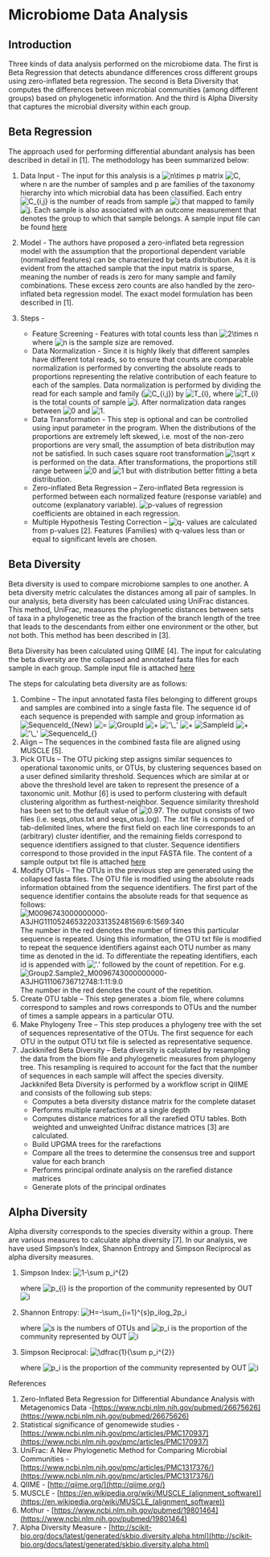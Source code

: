 # Microbiome Data Analysis

## Introduction
Three kinds of data analysis performed on the microbiome data. The first is Beta Regression that detects abundance differences cross different groups using zero-inflated beta regression. The second is Beta Diversity that computes the differences between microbial communities (among different groups) based on phylogenetic information. And the third is Alpha Diversity that captures the microbial diversity within each group.

## Beta Regression
The approach used for performing differential abundant analysis has been described in detail in \[1\]. The methodology has been summarized below:
1. Data Input - The input for this analysis is a <img src="https://tex.s2cms.ru/svg/n%5Ctimes%20p%20" alt="n\times p " /> matrix <img src="https://tex.s2cms.ru/svg/C" alt="C" />, where n are the number of samples and p are families of the taxonomy hierarchy into which microbial data has been classified. Each entry <img src="https://tex.s2cms.ru/svg/C_%7Bi%2Cj%7D" alt="C_{i,j}" /> is the number of reads from sample <img src="https://tex.s2cms.ru/svg/i" alt="i" /> that mapped to family <img src="https://tex.s2cms.ru/svg/j" alt="j" />. Each sample is also associated with an outcome measurement that denotes the group to which that sample belongs. A sample input file can be found [here](https://github.com/shivankurkapoor/microbiome-data-analysis/blob/master/beta_regression/input.csv)
2. Model - The authors have proposed a zero-inflated beta regression model with the assumption that the proportional dependent variable (normalized features) can be characterized by beta distribution. As it is evident from the attached sample that the input matrix is sparse, meaning the number of reads is zero for many sample and family combinations. These excess zero counts are also handled by the zero-inflated beta regression model. The exact model formulation has been described in \[1\].

3. Steps - 
	* Feature Screening - Features with total counts less than <img src="https://tex.s2cms.ru/svg/2%5Ctimes%20n" alt="2\times n" /> where <img src="https://tex.s2cms.ru/svg/n" alt="n" /> is the sample size are removed.
	* Data Normalization - Since it is highly likely that different samples have different total reads, so to ensure that counts are comparable normalization is performed by converting the absolute reads to proportions representing the relative contribution of each feature to each of the samples. Data normalization is performed by dividing the read for each sample and family (<img src="https://tex.s2cms.ru/svg/C_%7Bi%2Cj%7D" alt="C_{i,j}" />) by <img src="https://tex.s2cms.ru/svg/T_%7Bi%7D" alt="T_{i}" />, where <img src="https://tex.s2cms.ru/svg/T_%7Bi%7D" alt="T_{i}" /> is the total counts of sample <img src="https://tex.s2cms.ru/svg/i" alt="i" />. After normalization data ranges between <img src="https://tex.s2cms.ru/svg/0" alt="0" /> and <img src="https://tex.s2cms.ru/svg/1" alt="1" />.
	* Data Transformation - This step is optional and can be controlled using input parameter in the program. When the distributions of the proportions are extremely left skewed, i.e. most of the non-zero proportions are very small, the assumption of beta distribution may not be satisfied. In such cases square root transformation <img src="https://tex.s2cms.ru/svg/%5Csqrt%20x" alt="\sqrt x" /> is performed on the data. After transformations, the proportions still range between <img src="https://tex.s2cms.ru/svg/0" alt="0" /> and <img src="https://tex.s2cms.ru/svg/1" alt="1" /> but with distribution better fitting a beta distribution.
	* Zero-inflated Beta Regression – Zero-inflated Beta regression is performed between each normalized feature (response variable) and outcome (explanatory variable). <img src="https://tex.s2cms.ru/svg/p-values" alt="p-values" /> of regression coefficients are obtained in each regression.
	* Multiple Hypothesis Testing Correction – <img src="https://tex.s2cms.ru/svg/q-%20values" alt="q- values" /> are calculated from p-values \[2\]. Features (Families) with q-values less than or equal to significant levels are chosen.


## Beta Diversity
Beta diversity is used to compare microbiome samples to one another. A beta diversity metric calculates the distances among all pair of samples. In our analysis, beta diversity has been calculated using UniFrac distances. This method, UniFrac, measures the phylogenetic distances between sets of taxa in a phylogenetic tree as the fraction of the branch length of the tree that leads to the descendants from either one environment or the other, but not both. This method has been described in \[3\].

Beta Diversity has been calculated using QIIME \[4\]. The input for calculating the beta diversity are the collapsed and annotated fasta files for each sample in each group. Sample input file is attached [here](https://github.com/shivankurkapoor/microbiome-data-analysis/blob/master/beta_diversity/input.txt)   
 
The steps for calculating beta diversity are as follows:
1. Combine – The input annotated fasta files belonging to different groups and samples are combined into a single fasta file. The sequence id of each sequence is prepended with sample and group information as <img src="https://tex.s2cms.ru/svg/SequenceId_%7BNew%7D" alt="SequenceId_{New}" /> <img src="https://tex.s2cms.ru/svg/%3D" alt="=" /> <img src="https://tex.s2cms.ru/svg/GroupId" alt="GroupId" /> <img src="https://tex.s2cms.ru/svg/%2B" alt="+" /> <img src="https://tex.s2cms.ru/svg/'%5C_'" alt="'\_'" /> <img src="https://tex.s2cms.ru/svg/%2B" alt="+" /> <img src="https://tex.s2cms.ru/svg/SampleId" alt="SampleId" /> <img src="https://tex.s2cms.ru/svg/%2B" alt="+" /> <img src="https://tex.s2cms.ru/svg/'%5C_'" alt="'\_'" /> <img src="https://tex.s2cms.ru/svg/SequenceId_%7B%7D" alt="SequenceId_{}" />
2. Align – The sequences in the combined fasta file are aligned using MUSCLE \[5\].
3. Pick OTUs – The OTU picking step assigns similar sequences to operational taxonomic units, or OTUs, by clustering sequences based on a user defined similarity threshold. Sequences which are similar at or above the threshold level are taken to represent the presence of a taxonomic unit. Mothur \[6\] is used to perform clustering with default clustering algorithm as furthest-neighbor. Sequence similarity threshold has been set to the default value of <img src="https://tex.s2cms.ru/svg/0.97" alt="0.97" />. The output consists of two files (i.e. seqs_otus.txt and seqs_otus.log). The .txt file is composed of tab-delimited lines, where the first field on each line corresponds to an (arbitrary) cluster identifier, and the remaining fields correspond to sequence identifiers assigned to that cluster. Sequence identifiers correspond to those provided in the input FASTA file. The content of a sample output txt file is attached [here](https://github.com/shivankurkapoor/microbiome-data-analysis/blob/master/beta_diversity/sample.txt)  
4. Modify OTUs – The OTUs in the previous step are generated using the collapsed fasta files. The OTU file is modified using the absolute reads information obtained from the sequence identifiers. The first part of the sequence identifier contains the absolute reads for that sequence as follows: <img src="https://tex.s2cms.ru/svg/M0096743000000000-A3JHG1110524653220331352481569%3A6%3A1569%3A340" alt="M0096743000000000-A3JHG1110524653220331352481569:6:1569:340" /></br>                                                     The number in the red denotes the number of times this particular sequence is repeated. Using this information, the OTU txt file is modified to repeat the sequence identifiers against each OTU number as many time as denoted in the id. To differentiate the repeating identifiers, each id is appended with <img src="https://tex.s2cms.ru/svg/'.'" alt="'.'" /> followed by the count of repetition. 
       For e.g. <img src="https://tex.s2cms.ru/svg/Group2.Sample2_M0096743000000000-A3JHG11106736712748%3A1%3A11%3A9.0" alt="Group2.Sample2_M0096743000000000-A3JHG11106736712748:1:11:9.0" /></br>
		The number 	in the red denotes the count of the repetition.
5. Create OTU table – This step generates a .biom file, where columns correspond to samples and rows corresponds to OTUs and the number of times a sample appears in a particular OTU.
6. Make Phylogeny Tree – This step produces a phylogeny tree with the set of sequences representative of the OTUs. The first sequence for each OTU in the output OTU txt file is selected as representative sequence. 
7. Jackknifed Beta Diversity – Beta diversity is calculated by resampling the data from the biom file and phylogenetic measures from phylogeny tree. This resampling is required to account for the fact that the number of sequences in each sample will affect the species diversity. Jackknifed Beta Diversity is performed by a workflow script in QIIME and consists of the following sub steps:
	* Computes a beta diversity distance matrix for the complete dataset
	* Performs multiple rarefactions at a single depth
	* Computes distance matrices for all the rarefied OTU tables. Both weighted and unweighted Unifrac distance matrices [3] are calculated. 
	* Build UPGMA trees for the rarefactions
	* Compare all the trees to determine the consensus tree and support value for each branch
	* Performs principal ordinate analysis on the rarefied distance matrices
	* Generate plots of the principal ordinates

## Alpha Diversity
Alpha diversity corresponds to the species diversity within a group. There are various measures to calculate alpha diversity \[7\]. In our analysis, we have used Simpson’s Index, Shannon Entropy and Simpson Reciprocal as alpha diversity measures.

1. Simpson Index:
           <img src="https://tex.s2cms.ru/svg/1-%5Csum%20p_i%5E%7B2%7D" alt="1-\sum p_i^{2}" />

     where <img src="https://tex.s2cms.ru/svg/p_%7Bi%7D" alt="p_{i}" /> is the proportion of the community represented by OUT <img src="https://tex.s2cms.ru/svg/i" alt="i" />
2. Shannon Entropy: <img src="https://tex.s2cms.ru/svg/H%3D-%5Csum_%7Bi%3D1%7D%5E%7Bs%7Dp_ilog_2p_i" alt="H=-\sum_{i=1}^{s}p_ilog_2p_i" />

     where <img src="https://tex.s2cms.ru/svg/s" alt="s" /> is the numbers of OTUs and <img src="https://tex.s2cms.ru/svg/p_i" alt="p_i" /> is the proportion of the community represented by OUT <img src="https://tex.s2cms.ru/svg/i" alt="i" />

3. Simpson Reciprocal: <img src="https://tex.s2cms.ru/svg/%5Cdfrac%7B1%7D%7B%5Csum%20p_i%5E%7B2%7D%7D" alt="\dfrac{1}{\sum p_i^{2}}" />	

    where <img src="https://tex.s2cms.ru/svg/p_i" alt="p_i" /> is the proportion of the community represented by OUT <img src="https://tex.s2cms.ru/svg/i" alt="i" />



References
1. Zero-Inflated Beta Regression for Differential Abundance Analysis with Metagenomics Data -[https://www.ncbi.nlm.nih.gov/pubmed/26675626](https://www.ncbi.nlm.nih.gov/pubmed/26675626)
2. Statistical significance of genomewide studies -  [https://www.ncbi.nlm.nih.gov/pmc/articles/PMC170937](https://www.ncbi.nlm.nih.gov/pmc/articles/PMC170937)
3. UniFrac: A New Phylogenetic Method for Comparing Microbial Communities - [https://www.ncbi.nlm.nih.gov/pmc/articles/PMC1317376/](https://www.ncbi.nlm.nih.gov/pmc/articles/PMC1317376/)
4. QIIME - [http://qiime.org/](http://qiime.org/)
5. MUSCLE - [https://en.wikipedia.org/wiki/MUSCLE_(alignment_software)](https://en.wikipedia.org/wiki/MUSCLE_(alignment_software))
6. Mothur - [https://www.ncbi.nlm.nih.gov/pubmed/19801464](https://www.ncbi.nlm.nih.gov/pubmed/19801464)
7. Alpha Diversity Measure - [http://scikit-bio.org/docs/latest/generated/skbio.diversity.alpha.html](http://scikit-bio.org/docs/latest/generated/skbio.diversity.alpha.html)